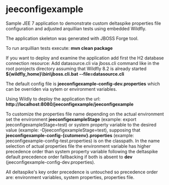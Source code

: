 # jeeconfigexample

Sample JEE 7 application to demonstrate custom deltaspike properties file configuration and adjusted arquillian tests using embedded Wildfly.

The application skeleton was generated with JBOSS Forge tool.

To run arquillian tests execute:
**mvn clean package**

If you want to deploy and examine the application add first the H2 database connection resource:
Add datasource.cli via jboss.cli command like in the root porojects directory assuming that Wildfly 8.2 is already started
**${wildfly_home}\bin\jboss.cli.bat  --file=datasource.cli**

The default config file is **jeeconfigexample-config-dev.properties**  which can be overriden via sytem or environment variables. 

Using Wildly to deploy the application the url:
**http://localhost:8080/jeeconfigexample/jeeconfigexample**


To customize the properties file name depending on the actual environment set the environment  **jeeconfigexampleStage** (example: export jeeconfigexampleStage=test) or system property variable to the desired value (example: -DjeeconfigexampleStage=test), supposing that **jeeconfigexample-config-{cutomenv}.properties** (example: jeeconfigexample-config-test.properties) is on the classpath.
In the name selection of actual properties file the environment variable has higher precedence order than system property variable following the deltaspike default precedence order fallbacking if both is absent to **dev** (jeeconfigexample-config-dev.properties).

All deltaspike's key order precedence is untouched so precedence order are: environment variables, system properties, properties file.





